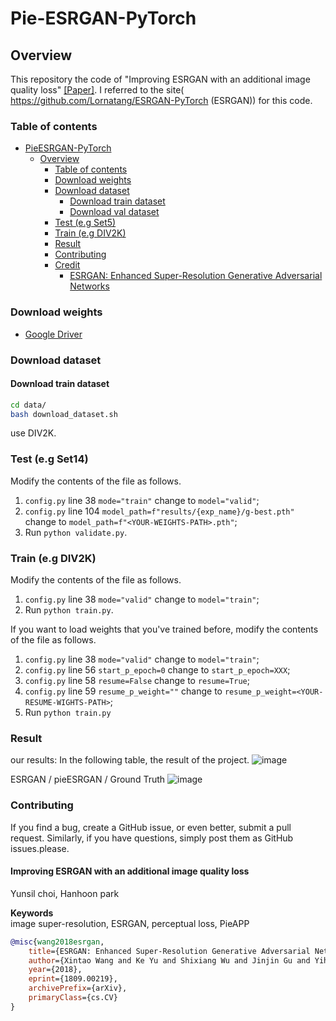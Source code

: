 # Pie-ESRGAN-PyTorch

## Overview

This repository the code of "Improving ESRGAN with an additional image quality loss" [[Paper]]().
I referred to the site( https://github.com/Lornatang/ESRGAN-PyTorch (ESRGAN)) for this code.

### Table of contents

- [PieESRGAN-PyTorch](#pie-esrgan-pytorch)
    - [Overview](#overview)
        - [Table of contents](#table-of-contents)
        - [Download weights](#download-weights)
        - [Download dataset](#download-dataset)
            - [Download train dataset](#download-train-dataset)
            - [Download val dataset](#download-val-dataset)
        - [Test (e.g Set5)](#test-eg-set5)
        - [Train (e.g DIV2K)](#train-eg-div2k)
        - [Result](#result)
        - [Contributing](#contributing)
        - [Credit](#credit)
            - [ESRGAN: Enhanced Super-Resolution Generative Adversarial Networks](#esrgan-enhanced-super-resolution-generative-adversarial-networks)

### Download weights

- [Google Driver](https://drive.google.com/file/d/1SBxMk3ofuA217MaNhN71buf94aMDvH7a/view?usp=sharing)


### Download dataset

#### Download train dataset

```bash
cd data/
bash download_dataset.sh
```
use DIV2K.

### Test (e.g Set14)

Modify the contents of the file as follows.

1. `config.py` line 38 `mode="train"` change to `model="valid"`;
2. `config.py` line 104 `model_path=f"results/{exp_name}/g-best.pth"` change to `model_path=f"<YOUR-WEIGHTS-PATH>.pth"`;
3. Run `python validate.py`.

### Train (e.g DIV2K)

Modify the contents of the file as follows.

1. `config.py` line 38 `mode="valid"` change to `model="train"`;
2. Run `python train.py`.

If you want to load weights that you've trained before, modify the contents of the file as follows.

1. `config.py` line 38 `mode="valid"` change to `model="train"`;
2. `config.py` line 56 `start_p_epoch=0` change to `start_p_epoch=XXX`;
3. `config.py` line 58 `resume=False` change to `resume=True`;
4. `config.py` line 59 `resume_p_weight=""` change to `resume_p_weight=<YOUR-RESUME-WIGHTS-PATH>`;
5. Run `python train.py`

### Result


our results: []()
In the following table, the result of the project.
![image](https://user-images.githubusercontent.com/73474866/155973907-c7575c53-8506-4a03-b065-5d3d7faf5441.png)

 ESRGAN / pieESRGAN / Ground Truth
![image](https://user-images.githubusercontent.com/73474866/156099302-63eaf7c7-7f0b-4b0c-af44-e835d2311767.png)


### Contributing

If you find a bug, create a GitHub issue, or even better, submit a pull request. Similarly, if you have questions,
simply post them as GitHub issues.please.


#### Improving ESRGAN with an additional image quality loss

Yunsil choi, Hanhoon park <br>

**Keywords** <br>
image super-resolution, ESRGAN, perceptual loss, PieAPP
```bibtex
@misc{wang2018esrgan,
    title={ESRGAN: Enhanced Super-Resolution Generative Adversarial Networks},
    author={Xintao Wang and Ke Yu and Shixiang Wu and Jinjin Gu and Yihao Liu and Chao Dong and Chen Change Loy and Yu Qiao and Xiaoou Tang},
    year={2018},
    eprint={1809.00219},
    archivePrefix={arXiv},
    primaryClass={cs.CV}
}
```
